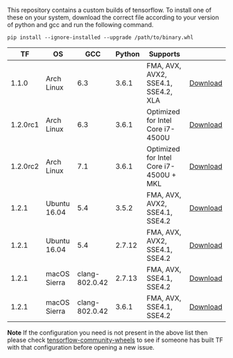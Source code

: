 This repository contains a custom builds of tensorflow. To install
one of these on your system, download the correct file according
to your version of python and gcc and run the following command.
```
pip install --ignore-installed --upgrade /path/to/binary.whl
```
| TF       | OS           | GCC            | Python | Supports                                |                                                                                                                         |
|----------|--------------|----------------|--------|-----------------------------------------|-------------------------------------------------------------------------------------------------------------------------|
| 1.1.0    | Arch Linux   | 6.3            | 3.6.1  | FMA, AVX, AVX2, SSE4.1, SSE4.2, XLA     | [Download](https://github.com/lakshayg/tensorflow-build/raw/master/tensorflow-1.1.0-cp36-cp36m-linux_x86_64.whl)        |
| 1.2.0rc1 | Arch Linux   | 6.3            | 3.6.1  | Optimized for Intel Core i7-4500U       | [Download](https://github.com/lakshayg/tensorflow-build/raw/master/tensorflow-1.2.0rc1-cp36-cp36m-linux_x86_64.whl)     |
| 1.2.0rc2 | Arch Linux   | 7.1            | 3.6.1  | Optimized for Intel Core i7-4500U + MKL | [Download](https://github.com/lakshayg/tensorflow-build/raw/master/tensorflow-1.2.0rc2-cp36-cp36m-linux_x86_64.whl)     |
| 1.2.1    | Ubuntu 16.04 | 5.4            | 3.5.2  | FMA, AVX, AVX2, SSE4.1, SSE4.2          | [Download](https://github.com/lakshayg/tensorflow-build/raw/master/tensorflow-1.2.1-cp35-cp35m-linux_x86_64.whl)        |
| 1.2.1    | Ubuntu 16.04 | 5.4            | 2.7.12 | FMA, AVX, AVX2, SSE4.1, SSE4.2          | [Download](https://github.com/lakshayg/tensorflow-build/raw/master/tensorflow-1.2.1-cp27-cp27mu-linux_x86_64.whl)       |
| 1.2.1    | macOS Sierra | clang-802.0.42 | 2.7.13 | FMA, AVX, SSE4.1, SSE4.2                | [Download](https://github.com/lakshayg/tensorflow-build/raw/master/tensorflow-1.2.1-cp27-cp27m-macosx_10_12_x86_64.whl) |
| 1.2.1    | macOS Sierra | clang-802.0.42 | 3.6.1  | FMA, AVX, SSE4.1, SSE4.2                | [Download](https://github.com/lakshayg/tensorflow-build/raw/master/tensorflow-1.2.1-cp36-cp36m-macosx_10_12_x86_64.whl) |


**Note** If the configuration you need is not present in the above list then please check [tensorflow-community-wheels](https://github.com/yaroslavvb/tensorflow-community-wheels/issues) to see if someone has built TF with that configuration before opening a new issue.
